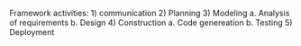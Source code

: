 Framework activities:
    1) communication
    2) Planning
    3) Modeling
        a. Analysis of requirements
        b. Design
    4) Construction
        a. Code genereation
        b. Testing
    5) Deployment

